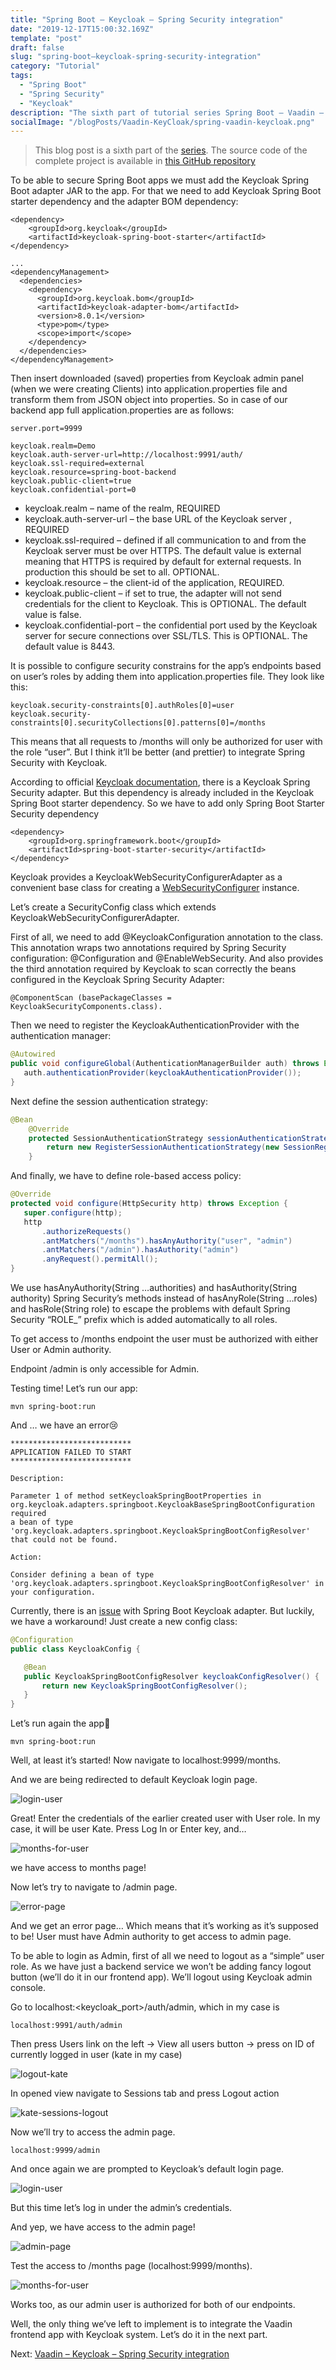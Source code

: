 ```yaml
---
title: "Spring Boot – Keycloak – Spring Security integration"
date: "2019-12-17T15:00:32.169Z"
template: "post"
draft: false
slug: "spring-boot–keycloak-spring-security-integration"
category: "Tutorial"
tags:
  - "Spring Boot"
  - "Spring Security"
  - "Keycloak"
description: "The sixth part of tutorial series Spring Boot – Vaadin – Keycloak – Spring Security Integration."
socialImage: "/blogPosts/Vaadin-KeyCloak/spring-vaadin-keycloak.png"
---
```


> This blog post is a sixth part of the [series](https://ramonak.io/posts/spring-boot-vaadin-keycloak-spring-security-integration).
> The source code of the complete project is available in <a href="https://github.com/KaterinaLupacheva/spring-boot-vaadin-keycloak-demo" target="_blank">this GitHub repository</a>

To be able to secure Spring Boot apps we must add the Keycloak Spring Boot adapter JAR to the app.  For that we need to add Keycloak Spring Boot starter dependency and the adapter BOM dependency: 

```
<dependency>
    <groupId>org.keycloak</groupId>
    <artifactId>keycloak-spring-boot-starter</artifactId>
</dependency>

...
<dependencyManagement>
  <dependencies>
    <dependency>
      <groupId>org.keycloak.bom</groupId>
      <artifactId>keycloak-adapter-bom</artifactId>
      <version>8.0.1</version>
      <type>pom</type>
      <scope>import</scope>
    </dependency>
  </dependencies>
</dependencyManagement>
```

Then insert downloaded (saved) properties from Keycloak admin panel (when we were creating Clients) into application.properties file and transform them from JSON object into properties. So in case of our backend app full application.properties are as follows:

```
server.port=9999

keycloak.realm=Demo
keycloak.auth-server-url=http://localhost:9991/auth/
keycloak.ssl-required=external
keycloak.resource=spring-boot-backend
keycloak.public-client=true
keycloak.confidential-port=0
```

* keycloak.realm – name of the realm, REQUIRED
* keycloak.auth-server-url – the base URL of the Keycloak server , REQUIRED
* keycloak.ssl-required – defined if all communication to and from the Keycloak server must be over HTTPS. The default value is external meaning that HTTPS is required by default for external requests. In production this should be set to all. OPTIONAL. 
* keycloak.resource – the client-id of the application, REQUIRED.
* keycloak.public-client – if set to true, the adapter will not send credentials for the client to Keycloak. This is OPTIONAL. The default value is false.
* keycloak.confidential-port – the confidential port used by the Keycloak server for secure connections over SSL/TLS. This is OPTIONAL. The default value is 8443.

It is possible to configure security constrains for the app’s endpoints based on user’s roles by adding them into application.properties file. They look like this:

```
keycloak.security-constraints[0].authRoles[0]=user
keycloak.security-constraints[0].securityCollections[0].patterns[0]=/months
```

This means that all requests to /months will only be authorized for user with the role “user”. But I think it’ll be better (and prettier) to integrate Spring Security with Keycloak.

According to official [Keycloak documentation](https://www.keycloak.org/docs/latest/securing_apps/index.html), there is a Keycloak Spring Security adapter. But this dependency is already included in the Keycloak Spring Boot starter dependency. So we have to add only Spring Boot Starter Security dependency

```
<dependency>
	<groupId>org.springframework.boot</groupId>
	<artifactId>spring-boot-starter-security</artifactId>
</dependency>
```

Keycloak provides a KeycloakWebSecurityConfigurerAdapter as a convenient base class for creating a [WebSecurityConfigurer](https://docs.spring.io/spring-security/site/docs/4.0.x/apidocs/org/springframework/security/config/annotation/web/WebSecurityConfigurer.html) instance.

Let’s create a SecurityConfig class which extends KeycloakWebSecurityConfigurerAdapter.

First of all, we need to add @KeycloakConfiguration annotation to the class. This annotation wraps two annotations required by Spring Security configuration: @Configuration and @EnableWebSecurity. And also provides the third annotation required by Keycloak to scan correctly the beans configured in the Keycloak Spring Security Adapter: 

```
@ComponentScan (basePackageClasses = KeycloakSecurityComponents.class). 
```

Then we need to register the KeycloakAuthenticationProvider with the authentication manager:

```java
@Autowired
public void configureGlobal(AuthenticationManagerBuilder auth) throws Exception {
   auth.authenticationProvider(keycloakAuthenticationProvider());
}
```

Next define the session authentication strategy:

```java
@Bean
    @Override
    protected SessionAuthenticationStrategy sessionAuthenticationStrategy() {
        return new RegisterSessionAuthenticationStrategy(new SessionRegistryImpl());
    }
```

And finally, we have to define role-based access policy:

```java
@Override
protected void configure(HttpSecurity http) throws Exception {
   super.configure(http);
   http
       .authorizeRequests()
       .antMatchers("/months").hasAnyAuthority("user", "admin")
       .antMatchers("/admin").hasAuthority("admin")
       .anyRequest().permitAll();
}
```

We use hasAnyAuthority(String …authorities) and hasAuthority(String authority) Spring Security’s methods instead of hasAnyRole(String …roles) and hasRole(String role) to escape the problems with default Spring Security “ROLE_” prefix which is added automatically to all roles. 

To get access to /months endpoint the user must be authorized with either User or Admin authority.

Endpoint /admin is only accessible for Admin.

Testing time! Let’s run our app:

```
mvn spring-boot:run
```

And … we have an error😢 

```
***************************
APPLICATION FAILED TO START
***************************

Description:

Parameter 1 of method setKeycloakSpringBootProperties in org.keycloak.adapters.springboot.KeycloakBaseSpringBootConfiguration required
a bean of type 'org.keycloak.adapters.springboot.KeycloakSpringBootConfigResolver' that could not be found.

Action:

Consider defining a bean of type 'org.keycloak.adapters.springboot.KeycloakSpringBootConfigResolver' in your configuration.
```

Currently, there is an [issue](https://issues.redhat.com/browse/KEYCLOAK-11282) with Spring Boot Keycloak adapter. But luckily, we have a workaround! Just create a new config class:

```java
@Configuration
public class KeycloakConfig {

   @Bean
   public KeycloakSpringBootConfigResolver keycloakConfigResolver() {
       return new KeycloakSpringBootConfigResolver();
   }
}
```

Let’s run again the app🤞

```
mvn spring-boot:run
```

Well, at least it’s started! Now navigate to localhost:9999/months.

And we are being redirected to default Keycloak login page.

![login-user](/blogPosts/Vaadin-KeyCloak/login-user.JPG)

Great! Enter the credentials of the earlier created user with User role. In my case, it will be user Kate. Press Log In or Enter key, and…

![months-for-user](/blogPosts/Vaadin-KeyCloak/months-for-user.JPG)

we have access to months page!

Now let’s try to navigate to /admin page.

![error-page](/blogPosts/Vaadin-KeyCloak/error-page.JPG)

And we get an error page… Which means that it’s working as it’s supposed to be! User must have Admin authority to get access to admin page.

To be able to login as Admin,  first of all we need to logout as a “simple” user role. As we have just a backend service we won’t be adding fancy logout button (we’ll do it in our frontend app). We’ll logout using Keycloak admin console.

Go to localhost:<keycloak_port>/auth/admin, which in my case is

```
localhost:9991/auth/admin
```

Then press Users link on the left -> View all users button -> press on ID of currently logged in user (kate in my case)

![logout-kate](/blogPosts/Vaadin-KeyCloak/logout-kate.jpg)

In opened view navigate to Sessions tab and press Logout action

![kate-sessions-logout](/blogPosts/Vaadin-KeyCloak/kate-sessions-logout.jpg)

Now we’ll try to access the admin page.

```
localhost:9999/admin
```

And once again we are prompted to Keycloak’s default login page.

![login-user](/blogPosts/Vaadin-KeyCloak/login-user.JPG)

But this time let’s log in under the admin’s credentials.

And yep, we have access to the admin page!

![admin-page](/blogPosts/Vaadin-KeyCloak/admin.JPG)

Test the access to /months page (localhost:9999/months).

![months-for-user](/blogPosts/Vaadin-KeyCloak/months-for-user.JPG)

Works too, as our admin user is authorized for both of our endpoints.

Well, the only thing we’ve left to implement is to integrate the Vaadin frontend app with Keycloak system. Let’s do it in the next part.

Next: [Vaadin – Keycloak – Spring Security integration]()